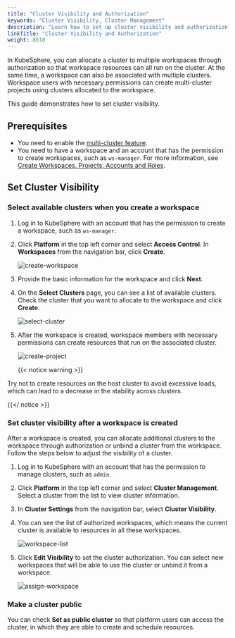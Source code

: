 ```yaml
---
title: "Cluster Visibility and Authorization"
keywords: "Cluster Visibility, Cluster Management"
description: "Learn how to set up cluster visibility and authorization."
linkTitle: "Cluster Visibility and Authorization"
weight: 8610
---
```


In KubeSphere, you can allocate a cluster to multiple workspaces through authorization so that workspace resources can all run on the cluster. At the same time, a workspace can also be associated with multiple clusters. Workspace users with necessary permissions can create multi-cluster projects using clusters allocated to the workspace.

This guide demonstrates how to set cluster visibility.

## Prerequisites
* You need to enable the [multi-cluster feature](../../../multicluster-management/).
* You need to have a workspace and an account that has the permission to create workspaces, such as `ws-manager`. For more information, see [Create Workspaces, Projects, Accounts and Roles](../../../quick-start/create-workspace-and-project/).

## Set Cluster Visibility

### Select available clusters when you create a workspace

1. Log in to KubeSphere with an account that has the permission to create a workspace, such as `ws-manager`.

2. Click **Platform** in the top left corner and select **Access Control**. In **Workspaces** from the navigation bar, click **Create**.

   ![create-workspace](/images/docs/cluster-administration/cluster-settings/cluster-visibility-and-authorization/create-workspace.jpg)

3. Provide the basic information for the workspace and click **Next**.

4. On the **Select Clusters** page, you can see a list of available clusters. Check the cluster that you want to allocate to the workspace and click **Create**.

   ![select-cluster](/images/docs/cluster-administration/cluster-settings/cluster-visibility-and-authorization/select-cluster.jpg)

5. After the workspace is created, workspace members with necessary permissions can create resources that run on the associated cluster.

   ![create-project](/images/docs/cluster-administration/cluster-settings/cluster-visibility-and-authorization/create-project.png)

   {{< notice warning >}}

Try not to create resources on the host cluster to avoid excessive loads, which can lead to a decrease in the stability across clusters.

{{</ notice >}} 

### Set cluster visibility after a workspace is created

After a workspace is created, you can allocate additional clusters to the workspace through authorization or unbind a cluster from the workspace. Follow the steps below to adjust the visibility of a cluster.

1. Log in to KubeSphere with an account that has the permission to manage clusters, such as `admin`.

2. Click **Platform** in the top left corner and select **Cluster Management**. Select a cluster from the list to view cluster information.

3. In **Cluster Settings** from the navigation bar, select **Cluster Visibility**.

4. You can see the list of authorized workspaces, which means the current cluster is available to resources in all these workspaces.

   ![workspace-list](/images/docs/cluster-administration/cluster-settings/cluster-visibility-and-authorization/workspace-list.jpg)

5. Click **Edit Visibility** to set the cluster authorization. You can select new workspaces that will be able to use the cluster or unbind it from a workspace.

   ![assign-workspace](/images/docs/cluster-administration/cluster-settings/cluster-visibility-and-authorization/assign-workspace.jpg)

### Make a cluster public

You can check **Set as public cluster** so that platform users can access the cluster, in which they are able to create and schedule resources.
